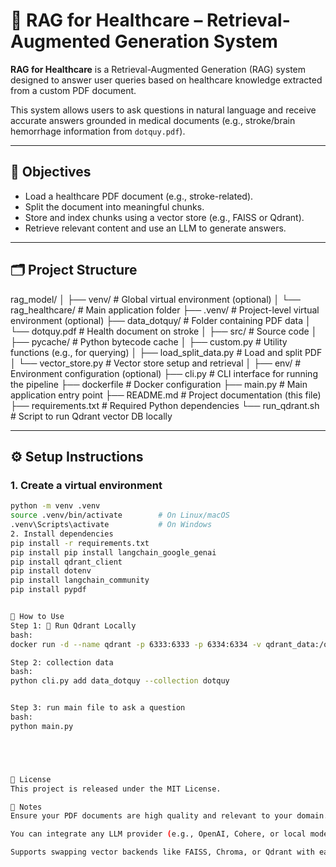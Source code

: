# 🏥 RAG for Healthcare – Retrieval-Augmented Generation System

**RAG for Healthcare** is a Retrieval-Augmented Generation (RAG) system designed to answer user queries based on healthcare knowledge extracted from a custom PDF document.

This system allows users to ask questions in natural language and receive accurate answers grounded in medical documents (e.g., stroke/brain hemorrhage information from `dotquy.pdf`).

---

## 🎯 Objectives

- Load a healthcare PDF document (e.g., stroke-related).
- Split the document into meaningful chunks.
- Store and index chunks using a vector store (e.g., FAISS or Qdrant).
- Retrieve relevant content and use an LLM to generate answers.

---

## 🗂️ Project Structure

rag_model/
│
├── venv/ # Global virtual environment (optional)
│
└── rag_healthcare/ # Main application folder
├── .venv/ # Project-level virtual environment (optional)
├── data_dotquy/ # Folder containing PDF data
│ └── dotquy.pdf # Health document on stroke
│
├── src/ # Source code
│ ├── pycache/ # Python bytecode cache
│ ├── custom.py # Utility functions (e.g., for querying)
│ ├── load_split_data.py # Load and split PDF
│ └── vector_store.py # Vector store setup and retrieval
│
├── env/ # Environment configuration (optional)
├── cli.py # CLI interface for running the pipeline
├── dockerfile # Docker configuration
├── main.py # Main application entry point
├── README.md # Project documentation (this file)
├── requirements.txt # Required Python dependencies
└── run_qdrant.sh # Script to run Qdrant vector DB locally

---

## ⚙️ Setup Instructions

### 1. Create a virtual environment

```bash
python -m venv .venv
source .venv/bin/activate        # On Linux/macOS
.venv\Scripts\activate           # On Windows
2. Install dependencies
pip install -r requirements.txt
pip install pip install langchain_google_genai
pip install qdrant_client
pip install dotenv
pip install langchain_community
pip install pypdf


🚀 How to Use
Step 1: 🐳 Run Qdrant Locally
bash:
docker run -d --name qdrant -p 6333:6333 -p 6334:6334 -v qdrant_data:/qdrant/storage qdrant/qdrant:latest

Step 2: collection data
bash:
python cli.py add data_dotquy --collection dotquy


Step 3: run main file to ask a question 
bash:
python main.py





📄 License
This project is released under the MIT License.

🧩 Notes
Ensure your PDF documents are high quality and relevant to your domain.

You can integrate any LLM provider (e.g., OpenAI, Cohere, or local models).

Supports swapping vector backends like FAISS, Chroma, or Qdrant with ease.
